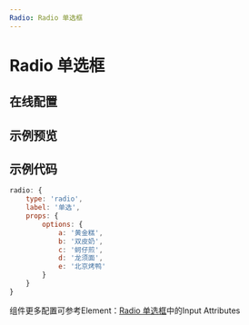 ```yaml
---
Radio: Radio 单选框
---
```

# Radio 单选框

## 在线配置
<ClientOnly>
<ams-config name="radio" type="field"/>
</ClientOnly>

## 示例预览
<ClientOnly>
<demo-list :type="'radio'"></demo-list>
</ClientOnly>

## 示例代码
```js
radio: {
    type: 'radio',
    label: '单选',
    props: {
        options: {
            a: '黄金糕',
            b: '双皮奶',
            c: '蚵仔煎',
            d: '龙须面',
            e: '北京烤鸭'
        }
    }
}
```

组件更多配置可参考Element：[Radio 单选框](http://element-cn.eleme.io/#/zh-CN/component/radio)中的Input Attributes